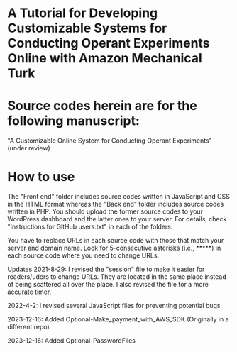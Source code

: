 # A Tutorial for Developing Customizable Systems for Conducting Operant Experiments Online with Amazon Mechanical Turk

# Source codes herein are for the following manuscript:

"A Customizable Online System for Conducting Operant Experiments" (under review)

# How to use
The "Front end" folder includes source codes written in JavaScript and CSS in the HTML format whereas the "Back end" folder includes source codes written in PHP. You should upload the former source codes to your WordPress dashboard and the latter ones to your server. For details, check "Instructions for GitHub users.txt" in each of the folders.

You have to replace URLs in each source code with those that match your server and domain name. Look for 5-consecutive asterisks (i.e., *****) in each source code where you need to change URLs.    

Updates
2021-8-29: I revised the "session" file to make it easier for readers/uders to change URLs. They are located in the same place instead of being scattered all over the place. I also revised the file for a more accurate timer.

2022-4-2: I revised several JavaScript files for preventing potential bugs

2023-12-16: Added Optional-Make_payment_with_AWS_SDK (Originally in a different repo)

2023-12-16: Added Optional-PasswordFiles
